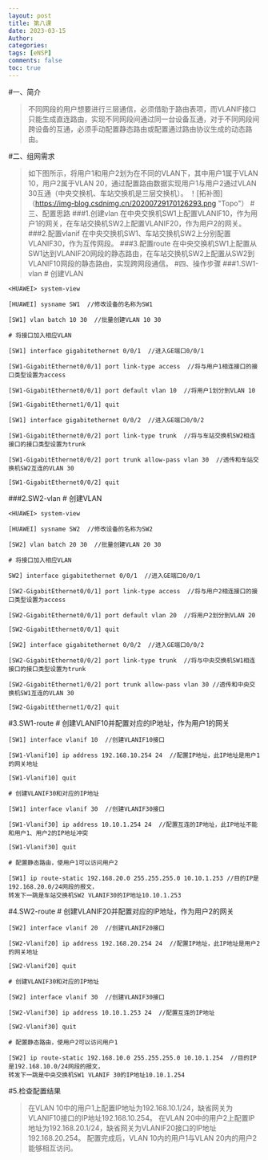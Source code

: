 ```yaml
---
layout: post
title: 第八课
date: 2023-03-15
Author: 
categories: 
tags: [eNSP]
comments: false
toc: true
---
```


#一、简介
>不同网段的用户想要进行三层通信，必须借助于路由表项，而VLANIF接口只能生成直连路由，实现不同网段间通过同一台设备互通，对于不同网段间跨设备的互通，必须手动配置静态路由或配置通过路由协议生成的动态路由。

#二、组网需求
>如下图所示，将用户1和用户2划为在不同的VLAN下，其中用户1属于VLAN 10，用户2属于VLAN 20，通过配置路由数据实现用户1与用户2通过VLAN 30互通（中央交换机、车站交换机是三层交换机）。
！[拓补图]（https://img-blog.csdnimg.cn/20200729170126293.png "Topo"）
#三、配置思路
###1.创建vlan
>在中央交换机SW1上配置VLANIF10，作为用户1的网关，在车站交换机SW2上配置VLANIF20，作为用户2的网关。
###2.配置vlanif
>在中央交换机SW1、车站交换机SW2上分别配置VLANIF30，作为互传网段。
###3.配置route
>在中央交换机SW1上配置从SW1达到VLANIF20网段的静态路由，在车站交换机SW2上配置从SW2到VLANIF10网段的静态路由，实现跨网段通信。
#四、操作步骤
###1.SW1-vlan
    # 创建VLAN
 
    <HUAWEI> system-view
 
    [HUAWEI] sysname SW1  //修改设备的名称为SW1
 
    [SW1] vlan batch 10 30  //批量创建VLAN 10 30
 
    # 将接口加入相应VLAN
 
    [SW1] interface gigabitethernet 0/0/1  //进入GE端口0/0/1
 
    [SW1-GigabitEthernet0/0/1] port link-type access  //将与用户1相连接口的接口类型设置为access
 
    [SW1-GigabitEthernet0/0/1] port default vlan 10  //将用户1划分到VLAN 10
 
    [SW1-GigabitEthernet1/0/1] quit
 
    [SW1] interface gigabitethernet 0/0/2  //进入GE端口0/0/2
 
    [SW1-GigabitEthernet0/0/2] port link-type trunk  //将与车站交换机SW2相连接口的接口类型设置为trunk
 
    [SW1-GigabitEthernet0/0/2] port trunk allow-pass vlan 30  //透传和车站交换机SW2互连的VLAN 30
 
    [SW1-GigabitEthernet0/0/2] quit
###2.SW2-vlan
    # 创建VLAN
 
    <HUAWEI> system-view
 
    [HUAWEI] sysname SW2  //修改设备的名称为SW2
 
    [SW2] vlan batch 20 30  //批量创建VLAN 20 30
 
    # 将接口加入相应VLAN
 
    SW2] interface gigabitethernet 0/0/1  //进入GE端口0/0/1
 
    [SW2-GigabitEthernet0/0/1] port link-type access  //将与用户2相连接口的接口类型设置为access
 
    [SW2-GigabitEthernet0/0/1] port default vlan 20  //将用户2划分到VLAN 20
 
    [SW2-GigabitEthernet0/0/1] quit
 
    [SW2] interface gigabitethernet 0/0/2  //进入GE端口0/0/2
 
    [SW2-GigabitEthernet0/0/2] port link-type trunk  //将与中央交换机SW1相连接口的接口类型设置为trunk
 
    [SW2-GigabitEthernet1/0/2] port trunk allow-pass vlan 30 //透传和中央交换机SW1互连的VLAN 30
 
    [SW2-GigabitEthernet1/0/2] quit
#3.SW1-route
    # 创建VLANIF10并配置对应的IP地址，作为用户1的网关
 
    [SW1] interface vlanif 10  //创建VLANIF10接口
 
    [SW1-Vlanif10] ip address 192.168.10.254 24  //配置IP地址，此IP地址是用户1的网关地址
 
    [SW1-Vlanif10] quit
 
    # 创建VLANIF30和对应的IP地址
 
    [SW1] interface vlanif 30  //创建VLANIF30接口
 
    [SW1-Vlanif30] ip address 10.10.1.254 24  //配置互连的IP地址，此IP地址不能和用户1、用户2的IP地址冲突
 
    [SW1-Vlanif30] quit
 
    # 配置静态路由，使用户1可以访问用户2
 
    [SW1] ip route-static 192.168.20.0 255.255.255.0 10.10.1.253 //目的IP是192.168.20.0/24网段的报文，
    转发下一跳是车站交换机SW2 VLANIF30的IP地址10.10.1.253
#4.SW2-route
    # 创建VLANIF20并配置对应的IP地址，作为用户2的网关
 
    [SW2] interface vlanif 20  //创建VLANIF20接口
 
    [SW2-Vlanif20] ip address 192.168.20.254 24  //配置IP地址，此IP地址是用户2的网关地址
 
    [SW2-Vlanif20] quit
 
    # 创建VLANIF30和对应的IP地址
 
    [SW2] interface vlanif 30  //创建VLANIF30接口
 
    [SW2-Vlanif30] ip address 10.10.1.253 24  //配置互连的IP地址
 
    [SW2-Vlanif30] quit
 
    # 配置静态路由，使用户2可以访问用户1
 
    [SW2] ip route-static 192.168.10.0 255.255.255.0 10.10.1.254  //目的IP是192.168.10.0/24网段的报文，
    转发下一跳是中央交换机SW1 VLANIF 30的IP地址10.10.1.254
#5.检查配置结果
>在VLAN 10中的用户1上配置IP地址为192.168.10.1/24，缺省网关为VLANIF10接口的IP地址192.168.10.254。
>在VLAN 20中的用户2上配置IP地址为192.168.20.1/24，缺省网关为VLANIF20接口的IP地址192.168.20.254。
>配置完成后，VLAN 10内的用户1与VLAN 20内的用户2能够相互访问。
